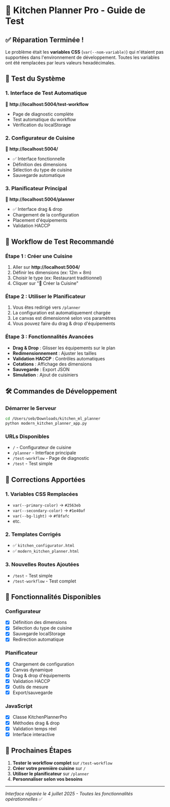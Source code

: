 # 🎉 Kitchen Planner Pro - Guide de Test

## ✅ Réparation Terminée !

Le problème était les **variables CSS** (`var(--nom-variable)`) qui n'étaient pas supportées dans l'environnement de développement. Toutes les variables ont été remplacées par leurs valeurs hexadécimales.

## 🧪 Test du Système

### 1. Interface de Test Automatique
🔗 **http://localhost:5004/test-workflow**
- Page de diagnostic complète
- Test automatique du workflow
- Vérification du localStorage

### 2. Configurateur de Cuisine
🔗 **http://localhost:5004/**
- ✅ Interface fonctionnelle
- Définition des dimensions
- Sélection du type de cuisine
- Sauvegarde automatique

### 3. Planificateur Principal  
🔗 **http://localhost:5004/planner**
- ✅ Interface drag & drop
- Chargement de la configuration
- Placement d'équipements
- Validation HACCP

## 🎯 Workflow de Test Recommandé

### Étape 1 : Créer une Cuisine
1. Aller sur **http://localhost:5004/**
2. Définir les dimensions (ex: 12m × 8m)
3. Choisir le type (ex: Restaurant traditionnel)
4. Cliquer sur "🎨 Créer la Cuisine"

### Étape 2 : Utiliser le Planificateur
1. Vous êtes redirigé vers `/planner`
2. La configuration est automatiquement chargée
3. Le canvas est dimensionné selon vos paramètres
4. Vous pouvez faire du drag & drop d'équipements

### Étape 3 : Fonctionnalités Avancées
- **Drag & Drop** : Glisser les équipements sur le plan
- **Redimensionnement** : Ajuster les tailles
- **Validation HACCP** : Contrôles automatiques
- **Cotations** : Affichage des dimensions
- **Sauvegarde** : Export JSON
- **Simulation** : Ajout de cuisiniers

## 🛠️ Commandes de Développement

### Démarrer le Serveur
```bash
cd /Users/seb/Downloads/kitchen_ml_planner
python modern_kitchen_planner_app.py
```

### URLs Disponibles
- `/` - Configurateur de cuisine
- `/planner` - Interface principale 
- `/test-workflow` - Page de diagnostic
- `/test` - Test simple

## 🔧 Corrections Apportées

### 1. Variables CSS Remplacées
- `var(--primary-color)` → `#2563eb`
- `var(--secondary-color)` → `#1e40af`
- `var(--bg-light)` → `#f8fafc`
- etc.

### 2. Templates Corrigés
- ✅ `kitchen_configurator.html`
- ✅ `modern_kitchen_planner.html`

### 3. Nouvelles Routes Ajoutées
- `/test` - Test simple
- `/test-workflow` - Test complet

## 🎨 Fonctionnalités Disponibles

### Configurateur
- [x] Définition des dimensions
- [x] Sélection du type de cuisine
- [x] Sauvegarde localStorage
- [x] Redirection automatique

### Planificateur
- [x] Chargement de configuration
- [x] Canvas dynamique
- [x] Drag & drop d'équipements
- [x] Validation HACCP
- [x] Outils de mesure
- [x] Export/sauvegarde

### JavaScript
- [x] Classe KitchenPlannerPro
- [x] Méthodes drag & drop
- [x] Validation temps réel
- [x] Interface interactive

## 🚀 Prochaines Étapes

1. **Tester le workflow complet** sur `/test-workflow`
2. **Créer votre première cuisine** sur `/`
3. **Utiliser le planificateur** sur `/planner`
4. **Personnaliser selon vos besoins**

---
*Interface réparée le 4 juillet 2025 - Toutes les fonctionnalités opérationnelles* ✅
